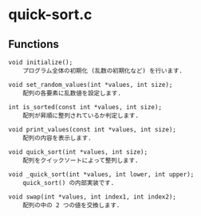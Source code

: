 # quick-sort.c

## Functions

    void initialize();
        プログラム全体の初期化 (乱数の初期化など) を行います.

    void set_random_values(int *values, int size);
        配列の各要素に乱数値を設定します.

    int is_sorted(const int *values, int size);
        配列が昇順に整列されているか判定します.

    void print_values(const int *values, int size);
        配列の内容を表示します.

    void quick_sort(int *values, int size);
        配列をクイックソートによって整列します.

    void _quick_sort(int *values, int lower, int upper);
        quick_sort() の内部実装です.

    void swap(int *values, int index1, int index2);
        配列の中の 2 つの値を交換します.

